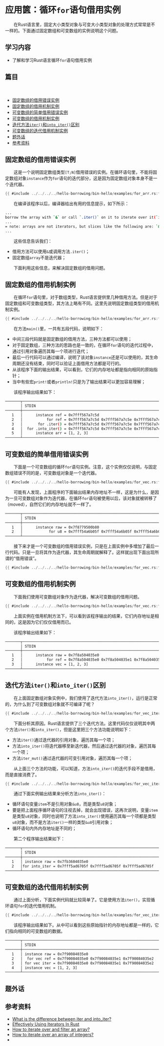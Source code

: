 # 应用篋：循环`for`语句借用实例

　　在Rust语言里，固定大小类型对象与可变大小类型对象的处理方式常常是不一样的。下面通过固定数组和可变数组的实例说明这个问题。

## 学习内容
- 了解和学习Rust语言循环`for`语句借用实例

## 篇目
　　
- [固定数组的借用错误实例](#固定数组的借用错误实例)
- [固定数组的借用机制实例](#固定数组的借用机制实例)
- [可变数组的简单借用错误实例](#可变数组的简单借用错误实例)
- [可变数组的借用机制实例](#可变数组的借用机制实例)
- [迭代方法`iter()`和`into_iter()`区别](#迭代方法iter和into_iter区别)
- [可变数组的迭代借用机制实例](#可变数组的迭代借用机制实例)
- [题外话](#题外话)
- [参考资料](#参考资料)

## 固定数组的借用错误实例

　　这是一个说明固定数组类型`[T;N]`借用错误的实例。在循环语句里，不能将固定数组对象`instance`作为`for`语句的迭代部分，这是因为固定数组对象本身不是一个迭代器。

```rust
{{ #include ../../../../hello-borrowing/bin-hello/examples/for_arr.rs:feature-err }}
```

　　在编译该程序以后，编译器给出有用的信息提示，如下所示：

```bash
...
borrow the array with `&` or call `.iter()` on it to iterate over it(`instance`)
...
= note: arrays are not iterators, but slices like the following are: `&[1, 2, 3]`
...
```

　　这些信息告诉我们：

- 借用方法可以使用`&`或调用方法`.iter()`；
- 固定数组`array`不是迭代器；

　　下面利用这些信息，来解决固定数组的借用问题。

## 固定数组的借用机制实例

　　在循环`for`语句里，对于数组类型，Rust语言提供里几种借用方法。但是对于固定数组和可变数组类型，其方法上略有不同。这里先说明固定数组类型的借用机制实例。

```rust
{{ #include ../../../../hello-borrowing/bin-hello/examples/for_arr.rs:feature-ok }}
```
　　在方法`main()`里，一共有五段代码，说明如下：

- 中间三段代码就是固定数组的借用方法，三种方法都可以使用；
- 对于固定数组，三种方法的思路也是一致的，在循环`for`语句的迭代过程中，通过引用对象遍历其每一个项进行迭代；
- 最后一行代码可以通过编译，说明了该对象`instance`还是可以使用的，其生命周期还没有结束，同时可以验证上面借用方法都是可行的。
- 从该程序下面的输出结果，可以看到，它们的内存地址都是指向相同的原始指针；
- 当中有些宏`print!`或者`println!`只是为了输出结果可以更加容易理解；

　　该程序输出结果如下：

```bash
───────┬───────────────────────────────────────────────────────────────────────
       │ STDIN
───────┼───────────────────────────────────────────────────────────────────────
   1   │      instance ref = 0x7fff567a7c5d
   2   │           for ref = 0x7fff567a7c5d 0x7fff567a7c5e 0x7fff567a7c5f 
   3   │       for .iter() = 0x7fff567a7c5d 0x7fff567a7c5e 0x7fff567a7c5f 
   4   │  for .into_iter() = 0x7fff567a7c5d 0x7fff567a7c5e 0x7fff567a7c5f 
   5   │      instance arr = [1, 2, 3]
───────┴───────────────────────────────────────────────────────────────────────
```

## 可变数组的简单借用错误实例

　　下面是一个可变数组的循环`for`语句实例。注意，这个实例仅仅说明，与固定数组错误不同的是，可变数组对象是一个迭代器。

```rust
{{ #include ../../../../hello-borrowing/bin-hello/examples/for_vec.rs:feature-cp }}
```

　　可能有人发现，上面程序的下面输出结果内存地址不一样，这是为什么，是因为一旦可变数组对象作为迭代器，在循环`for`语句被使用以后，该对象就被转移了（moved），自然它们的内存地址就不一样了。

```bash
───────┬────────────────────────────────────────────────────────────────────────
       │ STDIN
───────┼────────────────────────────────────────────────────────────────────────
   1   │      instance raw = 0x7f8779500b80
   2   │            for u8 = 0x7fff54a6b05f 0x7fff54a6b05f 0x7fff54a6b05f 
───────┴────────────────────────────────────────────────────────────────────────
```

　　接下来才是一个可变数组的借用错误实例，只是在上面实例中多增加了最后一行代码。只是一旦将其作为迭代器，其生命周期就解释了。这样就出现下面出现所谓的“借用错误”。

```rust
{{ #include ../../../../hello-borrowing/bin-hello/examples/for_vec.rs:feature-err }}
```

## 可变数组的借用机制实例

　　下面我们使用可变数组对象作为迭代器，解决可变数组的借用问题。

```rust
{{ #include ../../../../hello-borrowing/bin-hello/examples/for_vec.rs:feature-ok }}
```

　　上面实例在借用机制方法下，可以看到该程序输出的结果，它们内存地址是相同的，这是因为它们仅仅借用而已。

　　该程序输出结果如下：

```bash
───────┬────────────────────────────────────────────────────────────────────────
       │ STDIN
───────┼────────────────────────────────────────────────────────────────────────
   1   │      instance raw = 0x7f8a504035e0
   2   │           for ref = 0x7f8a504035e0 0x7f8a504035e1 0x7f8a504035e2 
   3   │      instance vec = [1, 2, 3]
───────┴────────────────────────────────────────────────────────────────────────
```

## 迭代方法`iter()`和`into_iter()`区别

　　在上面固定数组对象实例中，我们使用了迭代方法`into_iter()`，运行是正常的，为什么到了可变数组对象就不可编译了呢？

```rust
{{ #include ../../../../hello-borrowing/bin-hello/examples/for_vec_iter.rs:feature-err }}
```

　　下面分析其原因。Rust语言提供了三个迭代方法。这里代码仅仅说明其中两个方法`iter()`和`into_iter()`，但是这里把三个方法功能说明如下：

- 方法`iter()`通过迭代器的引用对象，遍历其每一个项；
- 方法`into_iter()`将迭代器移至新迭代器，然后通过迭代器的对象，遍历其每一个项；
- 方法`iter_mut()`通过迭代器的可变引用对象，遍历其每一个项；

　　从上面三个方法的功能，可以知道，方法`into_iter()`的迭代手段不是借用，而是直接消费了。

```rust
{{ #include ../../../../hello-borrowing/bin-hello/examples/for_vec_iter.rs:feature-cp }}
```

　　通过下面实例输出结果来分析方法`into_iter()`：

- 循环语句变量`item`不是引用对象`&u8`，而是类型`u8`对象；
- 要是把上面程序循环语句的注视去掉，就会出现错误，这再次说明，变量`item`是类型`u8`对象，同时也说明了方法`into_iter()`使用遍历其每一个项都是类型`u8`对象，而不是方法`iter()`一样的类型`&u8`引用对象；
- 循环语句内外内存地址是不同的；

　　第二个程序输出结果如下：

```bash
───────┬───────────────────────────────────────────────────────────────────────
       │ STDIN
───────┼───────────────────────────────────────────────────────────────────────
   1   │ instance raw = 0x7fb3604035e0
   2   │for into_iter = 0x7fff5ad6705f 0x7fff5ad6705f 0x7fff5ad6705f 
───────┴───────────────────────────────────────────────────────────────────────
```

## 可变数组的迭代借用机制实例

　　通过上面分析，下面实例代码就比较简单了。它是使用方法`iter()`，实现循环语句`for`的迭代借用机制。

```rust
{{ #include ../../../../hello-borrowing/bin-hello/examples/for_vec_iter.rs:feature-ok }}
```

　　该程序输出结果如下。从中可以看到这些原始指针的内存地址都是一样的，它们指向相同的可变数组的数据。

```bash
───────┬───────────────────────────────────────────────────────────────────────
       │ STDIN
───────┼───────────────────────────────────────────────────────────────────────
   1   │ instance raw = 0x7f90084035e0
   2   │  for vec ref = 0x7f90084035e0 0x7f90084035e1 0x7f90084035e2 
   3   │ for vec iter = 0x7f90084035e0 0x7f90084035e1 0x7f90084035e2 
   4   │ instance vec = [1, 2, 3]
───────┴───────────────────────────────────────────────────────────────────────
```

## 题外话


## 参考资料
- [What is the difference between iter and into_iter?](https://stackoverflow.com/questions/34733811/what-is-the-difference-between-iter-and-into-iter)
- [Effectively Using Iterators In Rust](https://hermanradtke.com/2015/06/22/effectively-using-iterators-in-rust.html)
- [How to iterate over and filter an array?](https://stackoverflow.com/questions/30467085/how-to-iterate-over-and-filter-an-array)
- [How to iterate over an array of integers?](https://stackoverflow.com/questions/28378407/how-to-iterate-over-an-array-of-integers)
- 